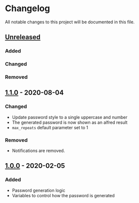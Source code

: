 # Changelog
All notable changes to this project will be documented in this file.

## [Unreleased]
### Added
### Changed
### Removed

## [1.1.0] - 2020-08-04
### Changed
- Update password style to a single uppercase and number
- The generated password is now shown as an alfred result
- `max_repeats` default parameter set to 1

### Removed
- Notifications are removed.

## [1.0.0] - 2020-02-05
### Added
- Password generation logic
- Variables to control how the password is generated

[Unreleased]: https://github.com/erremauro/alfred-random-password/compare/v1.1.0...HEAD
[1.1.0]: https://github.com/erremauro/alfred-random-password/releases/tag/v1.1.0
[1.0.0]: https://github.com/erremauro/alfred-random-password/releases/tag/v1.0.0